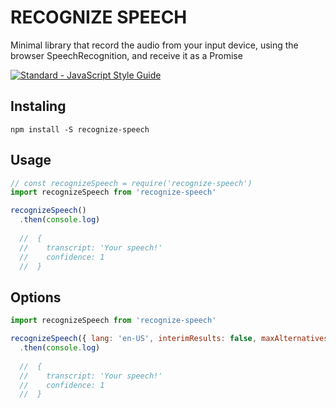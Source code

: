 # RECOGNIZE SPEECH

Minimal library that record the audio from your input device, using the browser SpeechRecognition, and receive it as a Promise

[![Standard - JavaScript Style Guide](https://img.shields.io/badge/code_style-standard-brightgreen.svg)](http://standardjs.com/)

## Instaling

```
npm install -S recognize-speech
```

## Usage

``` javascript
// const recognizeSpeech = require('recognize-speech')
import recognizeSpeech from 'recognize-speech'

recognizeSpeech()
  .then(console.log)
  
  //  {
  //    transcript: 'Your speech!'
  //    confidence: 1
  //  }
```

## Options

``` javascript
import recognizeSpeech from 'recognize-speech'

recognizeSpeech({ lang: 'en-US', interimResults: false, maxAlternatives: 1})
  .then(console.log)
  
  //  {
  //    transcript: 'Your speech!'
  //    confidence: 1
  //  }
```
